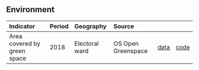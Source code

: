 ## Environment

| Indicator     | Period        | Geography     | Source        | &nbsp;        | &nbsp;         |
|:------------- |:------------- |:------------- |:------------- |:------------- | :------------- |
| Area covered by green space | 2018 | Electoral ward | OS Open Greenspace | [data](data/greenspace.csv) | [code](code/greenspace.R) |
